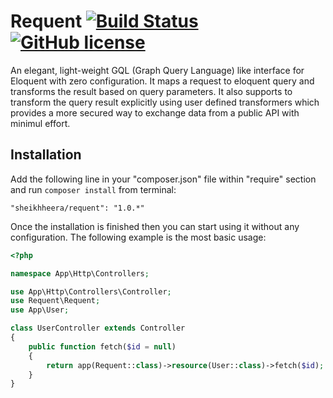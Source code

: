 # Requent [![Build Status](https://travis-ci.org/heera/requent.svg?branch=master)](https://travis-ci.org/heera/requent) [![GitHub license](https://img.shields.io/badge/license-MIT-blue.svg)](https://raw.githubusercontent.com/heera/requent/master/LICENSE)

An elegant, light-weight GQL (Graph Query Language) like interface for Eloquent with zero configuration. It maps a request to eloquent query and transforms the result based on query parameters. It also supports to transform the query result explicitly using user defined transformers which provides a more secured way to exchange data from a public API with minimul effort.

## Installation

Add the following line in your "composer.json" file within "require" section and run `composer install` from terminal:

    "sheikhheera/requent": "1.0.*"

Once the installation is finished then you can start using it without any configuration. The following example is the most basic usage:

```php
<?php

namespace App\Http\Controllers;

use App\Http\Controllers\Controller;
use Requent\Requent;
use App\User;

class UserController extends Controller
{
	public function fetch($id = null)
	{
		return app(Requent::class)->resource(User::class)->fetch($id);
	}
}
```
